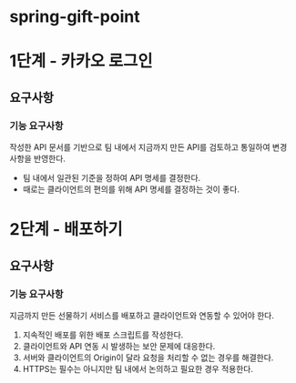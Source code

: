 # spring-gift-point
# 1단계 - 카카오 로그인

## 요구사항
### 기능 요구사항
작성한 API 문서를 기반으로 팀 내에서 지금까지 만든 API를 검토하고 통일하여 변경 사항을 반영한다.
- 팀 내에서 일관된 기준을 정하여 API 명세를 결정한다.
- 때로는 클라이언트의 편의를 위해 API 명세를 결정하는 것이 좋다.

# 2단계 - 배포하기

## 요구사항
### 기능 요구사항
지금까지 만든 선물하기 서비스를 배포하고 클라이언트와 연동할 수 있어야 한다.
1. 지속적인 배포를 위한 배포 스크립트를 작성한다.
2. 클라이언트와 API 연동 시 발생하는 보안 문제에 대응한다.
3. 서버와 클라이언트의 Origin이 달라 요청을 처리할 수 없는 경우를 해결한다.
4. HTTPS는 필수는 아니지만 팀 내에서 논의하고 필요한 경우 적용한다.